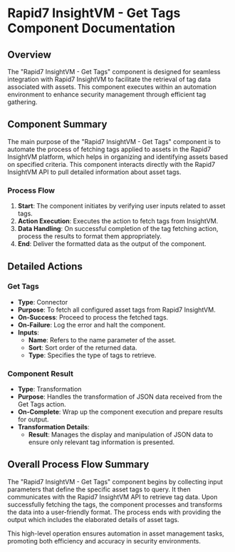# Rapid7 InsightVM - Get Tags Component Documentation

## Overview
The "Rapid7 InsightVM - Get Tags" component is designed for seamless integration with Rapid7 InsightVM to facilitate the retrieval of tag data associated with assets. This component executes within an automation environment to enhance security management through efficient tag gathering.

## Component Summary
The main purpose of the "Rapid7 InsightVM - Get Tags" component is to automate the process of fetching tags applied to assets in the Rapid7 InsightVM platform, which helps in organizing and identifying assets based on specified criteria. This component interacts directly with the Rapid7 InsightVM API to pull detailed information about asset tags.

### Process Flow
1. **Start**: The component initiates by verifying user inputs related to asset tags.
2. **Action Execution**: Executes the action to fetch tags from InsightVM.
3. **Data Handling**: On successful completion of the tag fetching action, process the results to format them appropriately.
4. **End**: Deliver the formatted data as the output of the component.

## Detailed Actions
### Get Tags
- **Type**: Connector
- **Purpose**: To fetch all configured asset tags from Rapid7 InsightVM.
- **On-Success**: Proceed to process the fetched tags.
- **On-Failure**: Log the error and halt the component.
- **Inputs**:
  - **Name**: Refers to the name parameter of the asset.
  - **Sort**: Sort order of the returned data.
  - **Type**: Specifies the type of tags to retrieve.

### Component Result
- **Type**: Transformation
- **Purpose**: Handles the transformation of JSON data received from the Get Tags action.
- **On-Complete**: Wrap up the component execution and prepare results for output.
- **Transformation Details**:
  - **Result**: Manages the display and manipulation of JSON data to ensure only relevant tag information is presented.

## Overall Process Flow Summary
The "Rapid7 InsightVM - Get Tags" component begins by collecting input parameters that define the specific asset tags to query. It then communicates with the Rapid7 InsightVM API to retrieve tag data. Upon successfully fetching the tags, the component processes and transforms the data into a user-friendly format. The process ends with providing the output which includes the elaborated details of asset tags.

This high-level operation ensures automation in asset management tasks, promoting both efficiency and accuracy in security environments.

